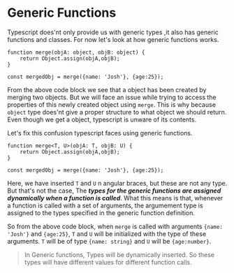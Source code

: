 # Generic Functions 

Typescript does'nt only provide us with generic types ,it also has generic functions and classes. For now let's look at how generic functions works.
```
function merge(objA: object, objB: object) {
    return Object.assign(objA,objB);
}

const mergedObj = merge({name: 'Josh'}, {age:25});
```
From the above code block we see that a object has been created by merging two objects. But we will face an issue while trying to access the properties of this newly created object using `merge`. This is why because `object` type does'nt give a proper structure to what object we should return. Even though we get a object,  typescript is unware of its contents. <br>

Let's fix this confusion typescript faces using generic functions.<br>
```
function merge<T, U>(objA: T, objB: U) {
    return Object.assign(objA,objB);
}

const mergedObj = merge({name: 'Josh'}, {age:25});
```
Here, we have inserted `T` and `U` n angular braces, but these are not any type. But that's not the case, The ***types for the generic functions are assigned dynamically when a function is called***. What this means is that, whenever a function is called with a set of arguments, the argumement type is assigned to the types specified in the generic function definition. <br>

So from the above code block, when `merge` is called with arguments `{name: 'Josh'}` and `{age:25}`, `T` and `U` will be initialized with the type of these arguments. `T` will be of type `{name: string}` and `U` will be `{age:number}`.<br>

> In Generic functions, Types will be dynamically inserted. So these types will have different values for different function calls.